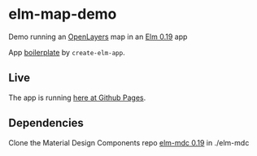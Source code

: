 # elm-map-demo
Demo running an [OpenLayers](https://openlayers.org/) map in an [Elm 0.19](https://elm-lang.org/) app

App [boilerplate](create-elm-app.md) by `create-elm-app`.

## Live
The app is running [here at Github Pages](https://wscherphof.github.io/elm-map-demo/).

## Dependencies
Clone the Material Design Components repo [elm-mdc 0.19](https://github.com/aforemny/elm-mdc/tree/elm-19) in ./elm-mdc
